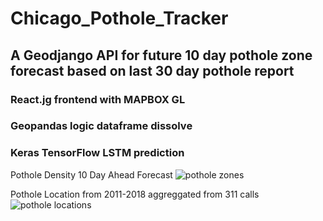 # Chicago_Pothole_Tracker

## A Geodjango API for future 10 day pothole zone forecast based on last 30 day pothole report

### React.jg frontend with MAPBOX GL

### Geopandas logic dataframe dissolve

### Keras TensorFlow LSTM prediction














Pothole Density 10 Day Ahead Forecast
![pothole zones](gifs/potholes_zone.gif)








Pothole Location from 2011-2018 aggreggated from 311 calls
![pothole locations](gifs/potholes.gif)

